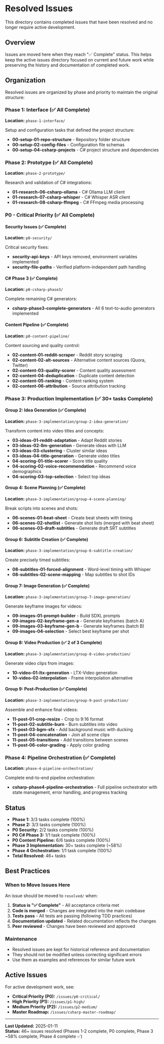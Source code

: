 # Resolved Issues

This directory contains completed issues that have been resolved and no longer require active development.

## Overview

Issues are moved here when they reach "✅ Complete" status. This helps keep the active issues directory focused on current and future work while preserving the history and documentation of completed work.

## Organization

Resolved issues are organized by phase and priority to maintain the original structure:

### Phase 1: Interface (✅ All Complete)
**Location:** `phase-1-interface/`

Setup and configuration tasks that defined the project structure:
- **00-setup-01-repo-structure** - Repository folder structure
- **00-setup-02-config-files** - Configuration file schemas
- **00-setup-04-csharp-projects** - C# project structure and dependencies

### Phase 2: Prototype (✅ All Complete)
**Location:** `phase-2-prototype/`

Research and validation of C# integrations:
- **01-research-06-csharp-ollama** - C# Ollama LLM client
- **01-research-07-csharp-whisper** - C# Whisper ASR client
- **01-research-08-csharp-ffmpeg** - C# FFmpeg media processing

### P0 - Critical Priority (✅ All Complete)

#### Security Issues (✅ Complete)
**Location:** `p0-security/`

Critical security fixes:
- **security-api-keys** - API keys removed, environment variables implemented
- **security-file-paths** - Verified platform-independent path handling

#### C# Phase 3 (✅ Complete)
**Location:** `p0-csharp-phase3/`

Complete remaining C# generators:
- **csharp-phase3-complete-generators** - All 6 text-to-audio generators implemented

#### Content Pipeline (✅ Complete)
**Location:** `p0-content-pipeline/`

Content sourcing and quality control:
- **02-content-01-reddit-scraper** - Reddit story scraping
- **02-content-02-alt-sources** - Alternative content sources (Quora, Twitter)
- **02-content-03-quality-scorer** - Content quality assessment
- **02-content-04-deduplication** - Duplicate content detection
- **02-content-05-ranking** - Content ranking system
- **02-content-06-attribution** - Source attribution tracking

### Phase 3: Production Implementation (✅ 30+ tasks Complete)

#### Group 2: Idea Generation (✅ Complete)
**Location:** `phase-3-implementation/group-2-idea-generation/`

Transform content into video titles and concepts:
- **03-ideas-01-reddit-adaptation** - Adapt Reddit stories
- **03-ideas-02-llm-generation** - Generate ideas with LLM
- **03-ideas-03-clustering** - Cluster similar ideas
- **03-ideas-04-title-generation** - Generate video titles
- **04-scoring-01-title-scorer** - Score title quality
- **04-scoring-02-voice-recommendation** - Recommend voice demographics
- **04-scoring-03-top-selection** - Select top ideas

#### Group 4: Scene Planning (✅ Complete)
**Location:** `phase-3-implementation/group-4-scene-planning/`

Break scripts into scenes and shots:
- **06-scenes-01-beat-sheet** - Create beat sheets with timing
- **06-scenes-02-shotlist** - Generate shot lists (merged with beat sheet)
- **06-scenes-03-draft-subtitles** - Generate draft SRT subtitles

#### Group 6: Subtitle Creation (✅ Complete)
**Location:** `phase-3-implementation/group-6-subtitle-creation/`

Create precisely timed subtitles:
- **08-subtitles-01-forced-alignment** - Word-level timing with Whisper
- **08-subtitles-02-scene-mapping** - Map subtitles to shot IDs

#### Group 7: Image Generation (✅ Complete)
**Location:** `phase-3-implementation/group-7-image-generation/`

Generate keyframe images for videos:
- **09-images-01-prompt-builder** - Build SDXL prompts
- **09-images-02-keyframe-gen-a** - Generate keyframes (batch A)
- **09-images-03-keyframe-gen-b** - Generate keyframes (batch B)
- **09-images-04-selection** - Select best keyframe per shot

#### Group 8: Video Production (✅ 2 of 3 Complete)
**Location:** `phase-3-implementation/group-8-video-production/`

Generate video clips from images:
- **10-video-01-ltx-generation** - LTX-Video generation
- **10-video-02-interpolation** - Frame interpolation alternative

#### Group 9: Post-Production (✅ Complete)
**Location:** `phase-3-implementation/group-9-post-production/`

Assemble and enhance final videos:
- **11-post-01-crop-resize** - Crop to 9:16 format
- **11-post-02-subtitle-burn** - Burn subtitles into video
- **11-post-03-bgm-sfx** - Add background music with ducking
- **11-post-04-concatenation** - Join all scene clips
- **11-post-05-transitions** - Add transitions between scenes
- **11-post-06-color-grading** - Apply color grading

### Phase 4: Pipeline Orchestration (✅ Complete)

**Location:** `phase-4-pipeline-orchestration/`

Complete end-to-end pipeline orchestration:
- **csharp-phase4-pipeline-orchestration** - Full pipeline orchestrator with state management, error handling, and progress tracking

## Status

- **Phase 1:** 3/3 tasks complete (100%)
- **Phase 2:** 3/3 tasks complete (100%)
- **P0 Security:** 2/2 tasks complete (100%)
- **P0 C# Phase 3:** 1/1 task complete (100%)
- **P0 Content Pipeline:** 6/6 tasks complete (100%)
- **Phase 3 Implementation:** 30+ tasks complete (~58%)
- **Phase 4 Orchestration:** 1/1 task complete (100%)
- **Total Resolved:** 46+ tasks

## Best Practices

### When to Move Issues Here

An issue should be moved to `resolved/` when:
1. **Status is "✅ Complete"** - All acceptance criteria met
2. **Code is merged** - Changes are integrated into the main codebase
3. **Tests pass** - All tests are passing (following TDD practices)
4. **Documentation updated** - Related documentation reflects the changes
5. **Peer reviewed** - Changes have been reviewed and approved

### Maintenance

- Resolved issues are kept for historical reference and documentation
- They should not be modified unless correcting significant errors
- Use them as examples and references for similar future work

## Active Issues

For active development work, see:
- **Critical Priority (P0):** `/issues/p0-critical/`
- **High Priority (P1):** `/issues/p1-high/`
- **Medium Priority (P2):** `/issues/p2-medium/`
- **Master Roadmap:** `/issues/csharp-master-roadmap/`

---

**Last Updated:** 2025-01-11  
**Status:** 46+ issues resolved (Phases 1-2 complete, P0 complete, Phase 3 ~58% complete, Phase 4 complete ✅)

